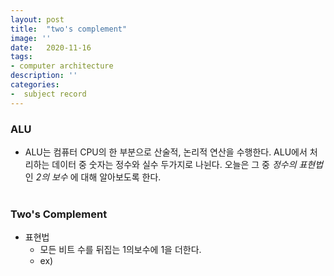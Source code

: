 ```yaml
---
layout: post
title:  "two's complement"
image: ''
date:   2020-11-16
tags:
- computer architecture
description: ''
categories:
-  subject record
---
```


### ALU
- ALU는 컴퓨터 CPU의 한 부분으로 산술적, 논리적 연산을 수행한다. ALU에서 처리하는 데이터 중 숫자는 정수와 실수 두가지로 나뉜다. 오늘은 그 중 _정수의 표현법_ 인 _2의 보수_ 에 대해 알아보도록 한다.<br><br>

### Two's Complement
- 표현법
    - 모든 비트 수를 뒤집는 1의보수에 1을 더한다.
    - ex) 